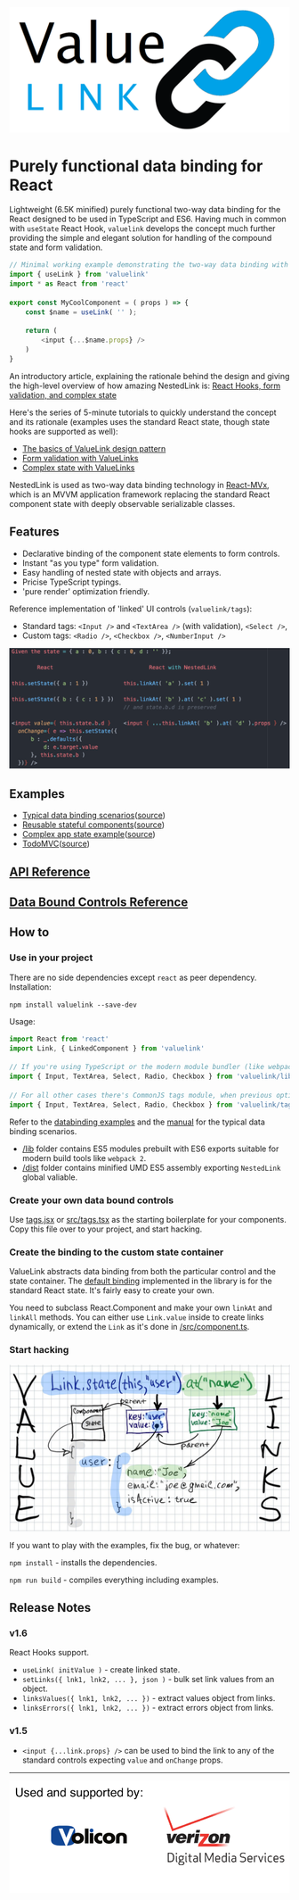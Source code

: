![logo](/docs/images/value-link-logo.png)

# Purely functional data binding for React

Lightweight (6.5K minified) purely functional two-way data binding for the React designed to be used in TypeScript and ES6. Having much in common with `useState` React Hook, `valuelink` develops the concept much further providing the simple and elegant solution for handling of the compound state and form validation.

```javascript
// Minimal working example demonstrating the two-way data binding with React Hook.
import { useLink } from 'valuelink'
import * as React from 'react'

export const MyCoolComponent = ( props ) => {
    const $name = useLink( '' );

    return (
        <input {...$name.props} />
    )
}
```
An introductory article, explaining the rationale behind the design and giving the high-level overview of how amazing NestedLink is: [React Hooks, form validation, and complex state](https://itnext.io/react-hooks-and-two-way-data-binding-dd4210f0ed94)

Here's the series of 5-minute tutorials to quickly understand the concept and its rationale (examples uses the standard React state, though state hooks are supported as well):

- [The basics of ValueLink design pattern](https://medium.com/@gaperton/managing-state-and-forms-with-react-part-1-12eacb647112#.j7sqgkj88)
- [Form validation with ValueLinks](https://medium.com/@gaperton/react-forms-with-value-links-part-2-validation-9d1ba78f8e49#.nllbm4cr7)
- [Complex state with ValueLinks](https://medium.com/@gaperton/state-and-forms-in-react-part-3-handling-the-complex-state-acf369244d37#.x0fjcxljo)

NestedLink is used as two-way data binding technology in [React-MVx](https://volicon.github.io/React-MVx/), which is an MVVM application framework replacing the standard React component state with deeply observable serializable classes.

## Features

- Declarative binding of the component state elements to form controls.
- Instant "as you type" form validation.
- Easy handling of nested state with objects and arrays.
- Pricise TypeScript typings.
- 'pure render' optimization friendly.

Reference implementation of 'linked' UI controls (`valuelink/tags`):

- Standard tags: `<Input />` and `<TextArea />` (with validation), `<Select />`,
- Custom tags: `<Radio />`, `<Checkbox />`, `<NumberInput />`

![dialog](/docs/images/comparison.png)

## Examples

- [Typical data binding scenarios](https://volicon.github.io/NestedLink/example/databinding.html)([source](/example/src/databinding.jsx))
- [Reusable stateful components](https://volicon.github.io/NestedLink/example/asaf.html)([source](/example/src/asaf.jsx))
- [Complex app state example](https://volicon.github.io/NestedLink/)([source](/example/src/userslist.jsx))
- [TodoMVC](/NestedLink/example/todomvc/)([source](/example/todomvc/src))

## [API Reference](/docs/api.md)

## [Data Bound Controls Reference](/docs/databinding.md)

## How to

### Use in your project

There are no side dependencies except `react` as peer dependency. Installation:

`npm install valuelink --save-dev`

Usage:

```javascript
import React from 'react'
import Link, { LinkedComponent } from 'valuelink'

// If you're using TypeScript or the modern module bundler (like webpack 2) supporting ES6 imports and "tree shaking".
import { Input, TextArea, Select, Radio, Checkbox } from 'valuelink/lib/tags'

// For all other cases there's CommonJS tags module, when previous option won't work.
import { Input, TextArea, Select, Radio, Checkbox } from 'valuelink/tags'
```

Refer to the [databinding examples](/example/src/databinding.jsx) and the [manual](/docs/databinding.md) for the typical data binding scenarios.

* [/lib](/lib) folder contains ES5 modules prebuilt with ES6 exports suitable for modern build tools like `webpack 2`.
* [/dist](/dist) folder contains minified UMD ES5 assembly exporting `NestedLink` global valiable.

### Create your own data bound controls

Use [tags.jsx](/tags.jsx) or [src/tags.tsx](/src/tags.tsx) as the starting boilerplate for your components.
Copy this file over to your project, and start hacking.

### Create the binding to the custom state container

ValueLink abstracts data binding from both the particular control and the state container. The [default binding](/src/component.ts) implemented
in the library is for the standard React state. It's fairly easy to create your own.

You need to subclass React.Component and make your own `linkAt` and `linkAll` methods.
You can either use `Link.value` inside to create links dynamically, or extend the `Link` as it's done in [/src/component.ts](/src/component.ts).

### Start hacking

![design](/docs/images/valuelinks.jpg)

If you want to play with the examples, fix the bug, or whatever:

`npm install` - installs the dependencies.

`npm run build` - compiles everything including examples.

## Release Notes
### v1.6

React Hooks support.

- `useLink( initValue )` - create linked state.
- `setLinks({ lnk1, lnk2, ... }, json )` - bulk set link values from an object.
- `linksValues({ lnk1, lnk2, ... })` - extract values object from links.
- `linksErrors({ lnk1, lnk2, ... })` - extract errors object from links.

### v1.5

- `<input {...link.props} />` can be used to bind the link to any of the standard controls expecting `value` and `onChange` props.

---
![usedby](/docs/images/usedby.png)
